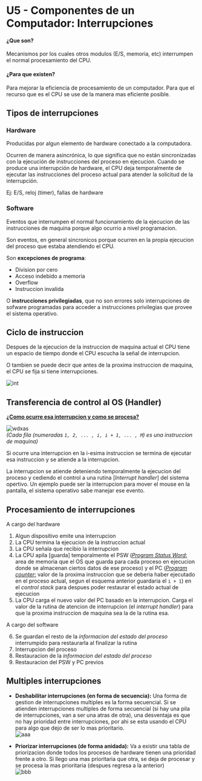 # U5 - Componentes de un Computador: Interrupciones

#### ¿Que son?
Mecanismos por los cuales otros modulos (E/S, memoria, etc) interrumpen el normal procesamiento del CPU.
#### ¿Para que existen?
Para mejorar la eficiencia de procesamiento de un computador. Para que el recurso que es el CPU se use de la manera mas eficiente posible.

## Tipos de interrupciones

### Hardware 
Producidas por algun elemento de hardware conectado a la computadora.

Ocurren de manera asincrónica, lo que significa que no están sincronizadas con la ejecución de instrucciones del proceso en ejecucion. Cuando se produce una interrupción de hardware, el CPU deja temporalmente de ejecutar las instrucciones del proceso actual para atender la solicitud de la interrupción.

Ej: E/S, reloj (timer), fallas de hardware

### Software
Eventos que interrumpen el normal funcionamiento de la ejecucion de las instrucciones de maquina porque algo ocurrio a nivel programacion.

Son eventos, en general sincronicos porque ocurren en la propia ejecucion del proceso que estaba atendiendo el CPU.

Son **excepciones de programa**:
- Division por cero
- Acceso indebido a memoria
- Overflow
- Instruccion invalida

O **instrucciones privilegiadas**, que no son errores solo interrupciones de sofware programadas para acceder a instrucciones privilegias que provee el sistema operativo.

## Ciclo de instruccion
Despues de la ejecucion de la instruccion de maquina actual el CPU tiene un espacio de tiempo donde el CPU escucha la señal de interrupcion.

O tambien se puede decir que antes de la proxima instruccion de maquina, el CPU se fija si tiene interrupciones.

![int](https://github.com/user-attachments/assets/4da54bb1-a829-46e2-b5b8-0ce77e9ed127)

## Transferencia de control al OS (Handler)
<ins>**¿Como ocurre esa interrupcion y como se procesa?**</ins>

![wdxas](https://github.com/user-attachments/assets/3caeea4d-3a40-4e44-9ac1-455103b5b097)<br>
*(Cada fila (numeradas `1, 2, ... , i, i + 1, ... , M`) es una instruccion de maquina)*

Si ocurre una interrupcion en la i-esima instruccion se termina de ejecutar esa instruccion y se atiende a la interrupcion.

La interrupcion se atiende deteniendo temporalmente la ejecucion del proceso y cediendo el control a una rutina [*Interrupt handler*] del sistema opertivo. Un ejemplo puede ser la interrupcion para mover el mouse en la pantalla, el sistema operativo sabe manejar ese evento.

## Procesamiento de interrupciones
A cargo del hardware

1. Algun dispositivo emite una interrupcion
2. La CPU termina la ejecucion de la instruccion actual
3. La CPU señala que recibio la interrupcion
4. La CPU apila [guarda] temporalmente el PSW (<ins>*Program Status Word*:</ins> area de memoria que el OS que guarda para cada proceso en ejecucion donde se almacenan ciertos datos de ese proceso) y el PC (<ins>*Program counter*:</ins> valor de la proxima instruccion que se deberia haber ejecutado en el proceso actual, segun el esquema anterior guardaria el `i + 1`) en el *control stack* para despues poder restaurar el estado actual de ejecucion
5. La CPU carga el nuevo valor del PC basado en la interrupcion. Carga el valor de la rutina de atencion de interrupcion (el *interrupt handler*) para que la proxima instruccion de maquina sea la de la rutina esa.

A cargo del software

6. Se guardan el resto de la *informacion del estado del proceso* interrumpido para restaurarla al finalizar la rutina
7. Interrupcion del proceso 
8. Restauracion de la *informacion del estado del proceso*
9. Restauracion del PSW y PC previos

## Multiples interrupciones
- **Deshabilitar interrupciones (en forma de secuencia):** Una forma de gestion de interrupciones multiples es la forma secuencial. Si se atienden interrupciones multiples de forma secuencial (si hay una pila de interrupciones, van a ser una atras de otra), una desventaja es que no hay prioridad entre interrupciones, por ahi se esta usando el CPU para algo que dejo de ser lo mas prioritario.<br>
  ![aaa](https://github.com/user-attachments/assets/e942171e-4029-40c2-b9c4-e4f7b0310d19)

- **Priorizar interrupciones (de forma anidada):** Va a existir una tabla de priorizacion donde todos los procesos de hardware tienen una prioridad frente a otro. Si llego una mas prioritaria que otra, se deja de procesar y se procesa la mas prioritaria (despues regresa a la anterior) <br>
![bbb](https://github.com/user-attachments/assets/0e70bb85-78d9-4596-b971-ee393d127e53)


